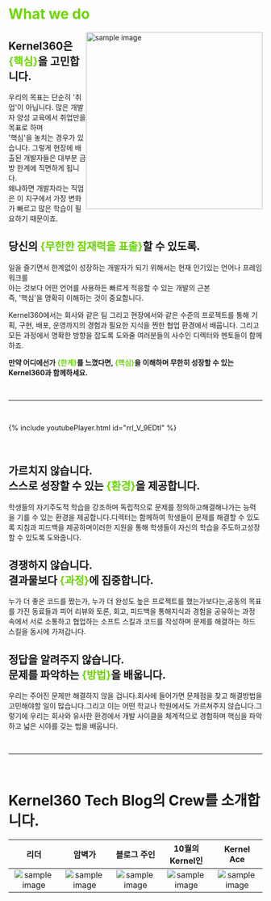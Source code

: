 # <span style="color:#6BD600">What we do</span>

<div style = "float: right;">
    <img src="https://cgk95.github.io/assets/images/about/4.png" width="350px" alt="sample image">
</div>

## **Kernel360은 <span style="color:#6BD600">{핵심}</span>을 고민합니다.**

우리의 목표는 단순히 '취업'이 아닙니다. 많은 개발자 양성 교육에서 취업만을 목표로 하며 <br>'핵심'을 놓치는 경우가 있습니다. 그렇게 현장에 배출된 개발자들은 대부분 금방 한계에 직면하게 됩니다. <br> 왜냐하면 개발자라는 직업은 이 지구에서 가장 변화가 빠르고 많은 학습이 필요하기 때문이죠.

## **당신의 <span style="color:#6BD600">{무한한 잠재력을 표출}</span>할 수 있도록.**

일을 즐기면서 한계없이 성장하는 개발자가 되기 위해서는 현재 인기있는 언어나 프레임워크를 <br> 아는 것보다 어떤 언어를 사용하든 빠르게 적응할 수 있는 개발의 근본 <br> 즉, '핵심'을 명확히 이해하는 것이 중요합니다.

Kernel360에서는 회사와 같은 팀 그리고 현장에서와 같은 수준의 프로젝트를 통해 기획, 구현, 배포, 운영까지의 경험과 필요한 지식을 찐한 협업 환경에서 배웁니다. 그리고 모든 과정에서 명확한 방향을 잡도록
도와줄 여러분들의 사수인 디렉터와 멘토들이 함께하죠.

**만약 어디에선가 <span style="color:#6BD600">{한계}</span>를 느꼈다면, <span style="color:#6BD600">{핵심}</span>을 이해하며 무한히 성장할 수 있는 Kernel360과 함께하세요.**

<br>

---

<br>

{% include youtubePlayer.html id="rrl_V_9EDtI" %}

<br>

## **가르치지 않습니다. <br>스스로 성장할 수 있는 <span style="color:#6BD600">{환경}</span>을 제공합니다.**

학생들의 자기주도적 학습을 강조하며 독립적으로 문제를 정의하고해결해나가는 능력을 기를 수 있는 환경을 제공합니다.디렉터는 함께하여 학생들이 문제를 해결할 수 있도록 지침과 피드백을 제공하며이러한 지원을 통해 학생들이
자신의 학습을 주도하고성장할 수 있도록 도와줍니다.

## **경쟁하지 않습니다. <br>결과물보다 <span style="color:#6BD600">{과정}</span>에 집중합니다.**

누가 더 좋은 코드를 짰는가, 누가 더 완성도 높은 프로젝트를 했는가보다는,공동의 목표를 가진 동료들과 피어 리뷰와 토론, 회고, 피드백을 통해지식과 경험을 공유하는 과정 속에서 서로 소통하고 협업하는 소프트
스킬과 코드를 작성하며 문제를 해결하는 하드 스킬을 동시에 가져갑니다.

## **정답을 알려주지 않습니다. <br>문제를 파악하는 <span style="color:#6BD600">{방법}</span>을 배웁니다.**

우리는 주어진 문제만 해결하지 않을 겁니다.회사에 들어가면 문제점을 찾고 해결방법을 고민해야할 일이 많습니다.그리고 이는 어떤 학교나 학원에서도 가르쳐주지 않습니다.그렇기에 우리는 회사와 유사한 환경에서 개발
사이클을 체계적으로 경험하며 핵심을 파악하고 넓은 시야를 갖는 법을 배웁니다.

<br>

---

<br>

# **Kernel360 Tech Blog의 Crew를 소개합니다.**

|                                                                    **리더**                                                                     |                                                                   **암벽가**                                                                    |                                                                 **블로그 주인**                                                                 |                                                               **10월의 Kernel인**                                                               |                                                                 **Kernel Ace**                                                                  |
| :---------------------------------------------------------------------------------------------------------------------------------------------: | :---------------------------------------------------------------------------------------------------------------------------------------------: | :---------------------------------------------------------------------------------------------------------------------------------------------: | :---------------------------------------------------------------------------------------------------------------------------------------------: | :---------------------------------------------------------------------------------------------------------------------------------------------: |
| <img src="https://cgk95.github.io/assets/images/about/6.png" style="max-height: 90% !important; max-width: 90% !important;" alt="sample image"> | <img src="https://cgk95.github.io/assets/images/about/2.png" style="max-height: 90% !important; max-width: 90% !important;" alt="sample image"> | <img src="https://cgk95.github.io/assets/images/about/3.png" style="max-height: 90% !important; max-width: 90% !important;" alt="sample image"> | <img src="https://cgk95.github.io/assets/images/about/5.png" style="max-height: 90% !important; max-width: 90% !important;" alt="sample image"> | <img src="https://cgk95.github.io/assets/images/about/1.png" style="max-height: 90% !important; max-width: 90% !important;" alt="sample image"> |

<!-- | <img src="https://cgk95.github.io/assets/images/about/6.png" width="200px" alt="sample image"> | <img src="https://cgk95.github.io/assets/images/about/2.png" width="200px" alt="sample image"> | <img src="https://cgk95.github.io/assets/images/about/3.png" width="200px" alt="sample image"> | <img src="https://cgk95.github.io/assets/images/about/5.png" width="200px" alt="sample image"> | <img src="https://cgk95.github.io/assets/images/about/1.png" width="200px" alt="sample image"> | -->

<!-- max-height: 90% !important;
max-width: 90% !important; -->

